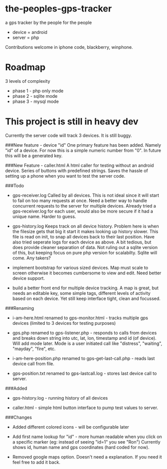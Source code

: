 the-peoples-gps-tracker
==================
a gps tracker by the people for the people

* device = android
* server = php

Contributions welcome in iphone code, blackberry, winphone.

Roadmap
=======

3 levels of complexity

* phase 1 - php only mode
* phase 2 - sqlite mode
* phase 3 - mysql mode

This project is still in heavy dev
========================

Currently the server code will track 3 devices. It is still buggy.

###New feature - device "id"
One primary feature has been added. Namely "id" of a device. For now this is a simple numeric number from "0". In future this will be a generated key.

###New Feature - caller.html
A html caller for testing without an android device. Series of buttons with predefined strings. Saves the hassle of setting up a phone when you want to test the server code.

###Todo

* gps-receiver.log
Called by all devices. This is not ideal since it will start to fail on too many requests at once. Need a better way to handle concurrent requests to the server for multiple devices. Already tried a gps-receiver.log for each user, would also be more secure if it had a unique name. Harder to guess.

* gps-history.log
Keeps track on all device history. Problem here is when the filesize gets that big it start it makes looking up history slower. This file is read on init, to snap all devices back to their last position. Have also tried seperate logs for each device as above. A bit tedious, but does provide cleaner separation of data. Not ruling out a sqlite version of this, but keeping focus on pure php version for scalabilty. Sqlite will come. Any takers? 

* implement bootstrap for various sized devices. Map must scale to screen otherwise it becomes cumbersome to view and edit. Need better device support.

* build a better front end for multiple device tracking. A map is great, but needs an editable key, some simple tags, different levels of activity based on each device. Yet still keep interface tight, clean and focussed.

###Renaming

* i-am-here.html renamed to gps-monitor.html - tracks multiple gps devices (limited to 3 devices for testing purposes)

* gps.php renamed to gps-listener.php - responds to calls from devices and breaks down string into utc, lat, lon, timestamp and id (of device). Will add mode later. Mode is a user initiated call like "distress", "waiting", "mayday", "fire", etc.

* i-am-here-position.php renamed to gps-get-last-call.php - reads last device call from file.

* gps-position.txt renamed to gps-lastcall.log - stores last device call to server.

###Added

* gps-history.log - running history of all devices

* caller.html - simple html button interface to pump test values to server.

###Changes

* Added different colored icons - will be configurable later

* Add first name lookup for "id" - more human readable when you click on a specific marker (eg: instead of seeing "id=1" you see "Ron") 
Currently shows id, human name and gps coordinates (hard coded for now).

* Removed google maps option. Doesn't need a explanation. If you need it feel free to add it back.



